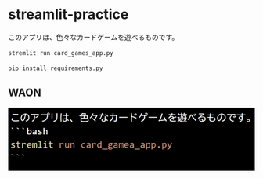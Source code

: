 # streamlit-practice

このアプリは、色々なカードゲームを遊べるものです。
```bash
stremlit run card_games_app.py
```

```bash
pip install requirements.py
```
## WAON
![](2025-09-29-11-05-53.png)